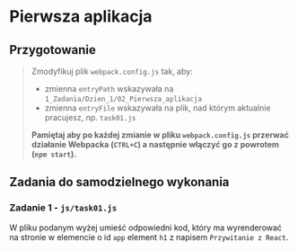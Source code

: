 # Pierwsza aplikacja

## Przygotowanie
> Zmodyfikuj plik `webpack.config.js` tak, aby:
> - zmienna `entryPath` wskazywała na `1_Zadania/Dzien_1/02_Pierwsza_aplikacja`
> - zmienna `entryFile` wskazywała na plik, nad którym aktualnie pracujesz, np. `task01.js`
>
> **Pamiętaj aby po każdej zmianie w pliku `webpack.config.js` przerwać działanie Webpacka (`CTRL+C`) a następnie włączyć go z powrotem (`npm start`).**


## Zadania do samodzielnego wykonania

### Zadanie 1 - `js/task01.js`

W pliku podanym wyżej umieść odpowiedni kod, który ma wyrenderować na stronie w elemencie o id `app` element `h1` z napisem `Przywitanie z React`.
